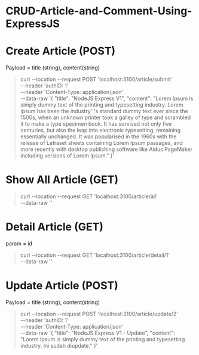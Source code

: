 # CRUD-Article-and-Comment-Using-ExpressJS

# Create Article (POST)
Payload = title (string), content(string)
>curl --location --request POST 'localhost:3100/article/submit' \
--header 'authID: 1' \
--header 'Content-Type: application/json' \
--data-raw '{
    "title": "NodeJS Express V1",
    "content": "Lorem Ipsum is simply dummy text of the printing and typesetting industry. Lorem Ipsum has been the industry'\''s standard dummy text ever since the 1500s, when an unknown printer took a galley of type and scrambled it to make a type specimen book. It has survived not only five centuries, but also the leap into electronic typesetting, remaining essentially unchanged. It was popularised in the 1960s with the release of Letraset sheets containing Lorem Ipsum passages, and more recently with desktop publishing software like Aldus PageMaker including versions of Lorem Ipsum."
}'

# Show All Article (GET)
> curl --location --request GET 'localhost:3100/article/all' \
--data-raw ''

# Detail Article (GET)
param = id
> curl --location --request GET 'localhost:3100/article/detail/1' \
--data-raw ''


# Update Article (POST)
Payload = title (string), content(string)
> curl --location --request POST 'localhost:3100/article/update/2' \
--header 'authID: 1' \
--header 'Content-Type: application/json' \
--data-raw '{
    "title": "NodeJS Express V1 - Update",
    "content": "Lorem Ipsum is simply dummy text of the printing and typesetting industry. Ini sudah diupdate."
}'
